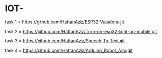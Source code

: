 # IOT-

task 1 = https://github.com/HattanAziz/ESP32-Wasdom.git

task 2 = https://github.com/HattanAziz/Turn-on-esp32-light-on-mobile.git

task 3 = https://github.com/HattanAziz/Speech-To-Text.git

task 4 = https://github.com/HattanAziz/Arduino_Robot_Arm.git
